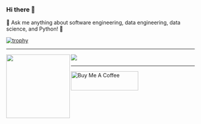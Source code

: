 ### Hi there 👋

💬 Ask me anything about software engineering, data engineering, data science, and Python! 🐍

[![trophy](https://github-profile-trophy.vercel.app/?username=zkan)](https://github.com/ryo-ma/github-profile-trophy)

---

<div>
  <img height="170" align="left" src="https://github-readme-stats.vercel.app/api?username=zkan&count_private=true&include_all_commits=true" />
  <img src="https://github-readme-stats.vercel.app/api/top-langs/?username=zkan&layout=compact" />
</div>

<!--
**zkan/zkan** is a ✨ _special_ ✨ repository because its `README.md` (this file) appears on your GitHub profile.

Here are some ideas to get you started:

- 🔭 I’m currently working on ...
- 🌱 I’m currently learning ...
- 👯 I’m looking to collaborate on ...
- 🤔 I’m looking for help with ...
- 💬 Ask me about ...
- 📫 How to reach me: ...
- 😄 Pronouns: ...
- ⚡ Fun fact: ...
-->

---

<a href="https://www.buymeacoffee.com/zkan" target="_blank"><img src="https://cdn.buymeacoffee.com/buttons/v2/default-yellow.png" alt="Buy Me A Coffee" style="height: 51px !important;width: 180px !important;" ></a>
